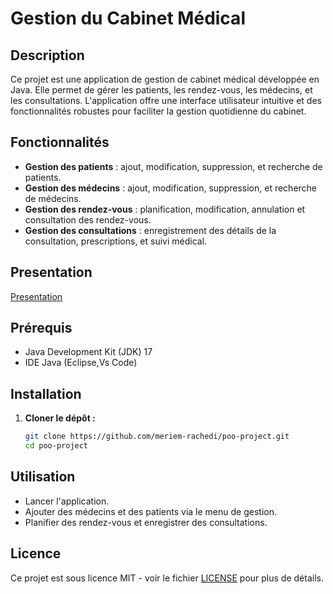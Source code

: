 # Gestion du Cabinet Médical

## Description

Ce projet est une application de gestion de cabinet médical développée en Java. Elle permet de gérer les patients, les rendez-vous, les médecins, et les consultations. L'application offre une interface utilisateur intuitive et des fonctionnalités robustes pour faciliter la gestion quotidienne du cabinet.

## Fonctionnalités

- **Gestion des patients** : ajout, modification, suppression, et recherche de patients.
- **Gestion des médecins** : ajout, modification, suppression, et recherche de médecins.
- **Gestion des rendez-vous** : planification, modification, annulation et consultation des rendez-vous.
- **Gestion des consultations** : enregistrement des détails de la consultation, prescriptions, et suivi médical.

## Presentation
[Presentation](https://www.canva.com/design/DAGAzoKgggE/tHewTZG6t0exUETwpGEGcA/edit?utm_content=DAGAzoKgggE&utm_campaign=designshare&utm_medium=link2&utm_source=sharebutton)


## Prérequis

- Java Development Kit (JDK) 17 
- IDE Java (Eclipse,Vs Code)

## Installation

1. **Cloner le dépôt :**
   ```bash
   git clone https://github.com/meriem-rachedi/poo-project.git
   cd poo-project
   ```

## Utilisation

- Lancer l'application.
- Ajouter des médecins et des patients via le menu de gestion.
- Planifier des rendez-vous et enregistrer des consultations.

## Licence

Ce projet est sous licence MIT - voir le fichier [LICENSE](LICENSE) pour plus de détails.
